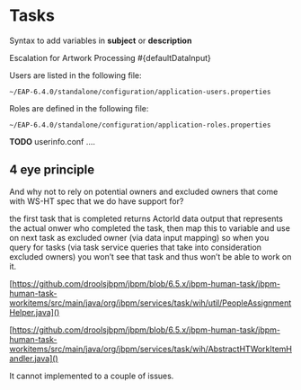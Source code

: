 # Tasks

Syntax to add variables in **subject** or **description**

Escalation for Artwork Processing #{defaultDataInput}


Users are listed in the following file:

    ~/EAP-6.4.0/standalone/configuration/application-users.properties

Roles are defined in the following file:

    ~/EAP-6.4.0/standalone/configuration/application-roles.properties


**TODO**
userinfo.conf ....


## 4 eye principle

And why not to rely on potential owners and excluded owners that come with WS-HT spec that we do have support for? 

the first task that is completed returns ActorId data output that represents the actual onwer who completed the task, then map this to variable and use on next task as excluded owner (via data input mapping) so when you query for tasks (via task service queries that take into consideration excluded owners) you won’t see that task and thus won’t be able to work on it.

[https://github.com/droolsjbpm/jbpm/blob/6.5.x/jbpm-human-task/jbpm-human-task-workitems/src/main/java/org/jbpm/services/task/wih/util/PeopleAssignmentHelper.java]()

[https://github.com/droolsjbpm/jbpm/blob/6.5.x/jbpm-human-task/jbpm-human-task-workitems/src/main/java/org/jbpm/services/task/wih/AbstractHTWorkItemHandler.java]()

It cannot implemented to a couple of issues.

